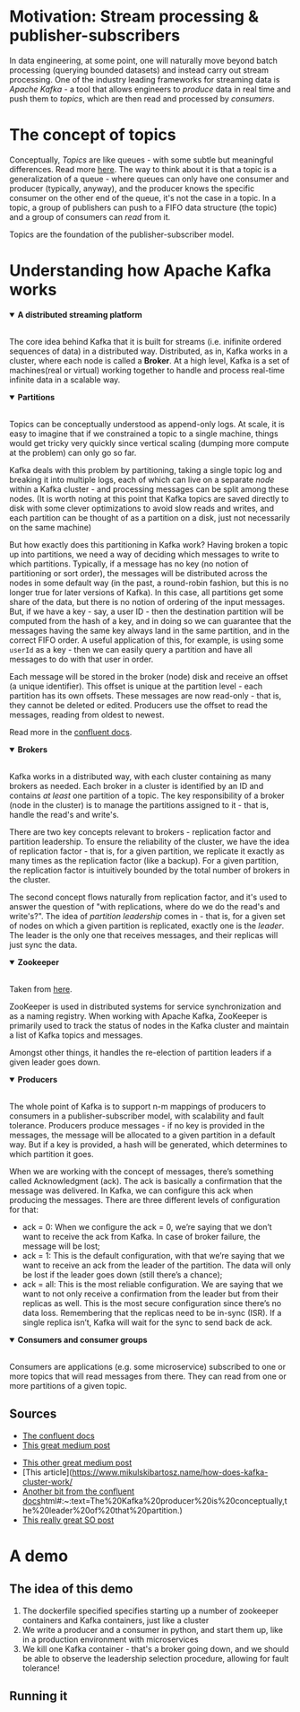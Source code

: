 # Motivation: Stream processing & publisher-subscribers

In data engineering, at some point, one will naturally move beyond batch processing (querying bounded datasets) and instead carry out stream processing. One of the industry leading frameworks for streaming data is _Apache Kafka_ - a tool that allows engineers to _produce_ data in real time and push them to _topics_, which are then read and processed by _consumers_.

# The concept of topics

Conceptually, _Topics_ are like queues - with some subtle but meaningful differences. Read more [here](http://www.differencebetween.net/technology/internet/difference-between-queue-and-topic/). The way to think about it is that a topic is a generalization of a queue - where queues can only have one consumer and producer (typically, anyway), and the producer knows the specific consumer on the other end of the queue, it's not the case in a topic. In a topic, a group of publishers can push to a FIFO data structure (the topic) and a group of consumers can _read_ from it.

Topics are the foundation of the publisher-subscriber model.

# Understanding how Apache Kafka works

<details open>
<summary><b>A distributed streaming platform</b></summary>
<br>

The core idea behind Kafka that it is built for streams (i.e. inifinite ordered sequences of data) in a distributed way. Distributed, as in, Kafka works in a cluster, where each node is called a **Broker**. At a high level, Kafka is a set of machines(real or virtual) working together to handle and process real-time infinite data in a scalable way.

</details>

<details open>
<summary><b>Partitions</b></summary>
<br>

Topics can be conceptually understood as append-only logs. At scale, it is easy to imagine that if we constrained a topic to a single machine, things would get tricky very quickly since vertical scaling (dumping more compute at the problem) can only go so far.

Kafka deals with this problem by partitioning, taking a single topic log and breaking it into multiple logs, each of which can live on a separate _node_ within a Kafka cluster - and processing messages can be split among these nodes. (It is worth noting at this point that Kafka topics are saved directly to disk with some clever optimizations to avoid slow reads and writes, and each partition can be thought of as a partition on a disk, just not necessarily on the same machine)

But how exactly does this partitioning in Kafka work? Having broken a topic up into partitions, we need a way of deciding which messages to write to which partitions. Typically, if a message has no key (no notion of partitioning or sort order), the messages will be distributed across the nodes in some default way (in the past, a round-robin fashion, but this is no longer true for later versions of Kafka). In this case, all partitions get some share of the data, but there is no notion of ordering of the input messages. But, if we have a key - say, a user ID - then the destination partition will be computed from the hash of a key, and in doing so we can guarantee that the messages having the same key always land in the same partition, and in the correct FIFO order. A useful application of this, for example, is using some `userId` as a key - then we can easily query a partition and have all messages to do with that user in order.

Each message will be stored in the broker (node) disk and receive an offset (a unique identifier). This offset is unique at the partition level - each partition has its own offsets. These messages are now read-only - that is, they cannot be deleted or edited. Producers use the offset to read the messages, reading from oldest to newest.

Read more in the [confluent docs](https://developer.confluent.io/learn-kafka/apache-kafka/partitions/#:~:text=Kafka%20Partitioning&text=Partitioning%20takes%20the%20single%20topic,many%20nodes%20in%20the%20cluster.).

</details>

<details open>
<summary><b>Brokers</b></summary>
<br>

Kafka works in a distributed way, with each cluster containing as many brokers as needed. Each broker in a cluster is identified by an ID and contains _at least_ one partition of a topic. The key responsibility of a broker (node in the cluster) is to manage the partitions assigned to it - that is, handle the read's and write's.

There are two key concepts relevant to brokers - replication factor and partition leadership. To ensure the reliability of the cluster, we have the idea of replication factor - that is, for a given partition, we replicate it exactly as many times as the replication factor (like a backup). For a given partition, the replication factor is intuitively bounded by the total number of brokers in the cluster.

The second concept flows naturally from replication factor, and it's used to answer the question of "with replications, where do we do the read's and write's?". The idea of _partition leadership_ comes in - that is, for a given set of nodes on which a given partition is replicated, exactly one is the _leader_. The leader is the only one that receives messages, and their replicas will just sync the data.

</details>

<details open>
<summary><b>Zookeeper</b></summary>
<br>

Taken from [here](https://dattell.com/data-architecture-blog/what-is-zookeeper-how-does-it-support-kafka/#:~:text=ZooKeeper%20is%20used%20in%20distributed,of%20Kafka%20topics%20and%20messages.).

ZooKeeper is used in distributed systems for service synchronization and as a naming registry. When working with Apache Kafka, ZooKeeper is primarily used to track the status of nodes in the Kafka cluster and maintain a list of Kafka topics and messages.

Amongst other things, it handles the re-election of partition leaders if a given leader goes down.

</details>

<details open>
<summary><b>Producers</b></summary>
<br>

The whole point of Kafka is to support n-m mappings of producers to consumers in a publisher-subscriber model, with scalability and fault tolerance. Producers produce messages - if no key is provided in the messages, the message will be allocated to a given partition in a default way. But if a key is provided, a hash will be generated, which determines to which partition it goes.

When we are working with the concept of messages, there’s something called Acknowledgment (ack). The ack is basically a confirmation that the message was delivered. In Kafka, we can configure this ack when producing the messages. There are three different levels of configuration for that:

- ack = 0: When we configure the ack = 0, we’re saying that we don’t want to receive the ack from Kafka. In case of broker failure, the message will be lost;
- ack = 1: This is the default configuration, with that we’re saying that we want to receive an ack from the leader of the partition. The data will only be lost if the leader goes down (still there’s a chance);
- ack = all: This is the most reliable configuration. We are saying that we want to not only receive a confirmation from the leader but from their replicas as well. This is the most secure configuration since there’s no data loss. Remembering that the replicas need to be in-sync (ISR). If a single replica isn’t, Kafka will wait for the sync to send back de ack.

</details>

<details open>
<summary><b>Consumers and consumer groups</b></summary>
<br>

Consumers are applications (e.g. some microservice) subscribed to one or more topics that will read messages from there. They can read from one or more partitions of a given topic.

</details>

## Sources

- [The confluent docs](https://www.confluent.io/blog/apache-kafka-intro-how-kafka-works/)
- [This great medium post](https://medium.com/swlh/apache-kafka-what-is-and-how-it-works-e176ab31fcd5)

* [This other great medium post](https://towardsdatascience.com/how-to-build-a-simple-kafka-producer-and-consumer-with-python-a967769c4742)
* [This article](https://www.mikulskibartosz.name/how-does-kafka-cluster-work/
* [Another bit from the confluent docs](https://docs.confluent.io/platform/current/clients/producer.)html#:~:text=The%20Kafka%20producer%20is%20conceptually,the%20leader%20of%20that%20partition.)
* [This really great SO post](https://stackoverflow.com/questions/60835817/what-is-a-partition-leader-in-apache-kafka)

# A demo

## The idea of this demo

1. The dockerfile specified specifies starting up a number of zookeeper containers and Kafka containers, just like a cluster
2. We write a producer and a consumer in python, and start them up, like in a production environment with microservices
3. We kill one Kafka container - that's a broker going down, and we should be able to observe the leadership selection procedure, allowing for fault tolerance!

## Running it
